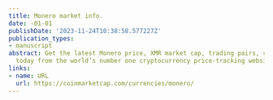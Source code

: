 ```yaml
---
title: Monero market info.
date: -01-01
publishDate: '2023-11-24T10:38:58.577227Z'
publication_types:
- manuscript
abstract: Get the latest Monero price, XMR market cap, trading pairs, charts and data
  today from the world’s number one cryptocurrency price-tracking website
links:
- name: URL
  url: https://coinmarketcap.com/currencies/monero/
---
```


